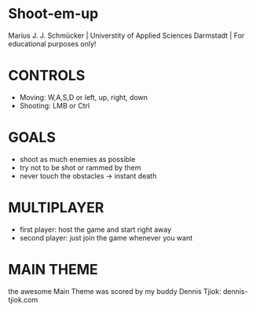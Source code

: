 # Shoot-em-up
Marius J. J. Schmücker | Universtity of Applied Sciences Darmstadt | For educational purposes only!

# CONTROLS
- Moving: W,A,S,D or left, up, right, down
- Shooting: LMB or Ctrl

# GOALS
- shoot as much enemies as possible
- try not to be shot or rammed by them
- never touch the obstacles -> instant death

# MULTIPLAYER
- first player: host the game and start right away
- second player: just join the game whenever you want

# MAIN THEME
the awesome Main Theme was scored by my buddy Dennis Tjiok: dennis-tjiok.com
